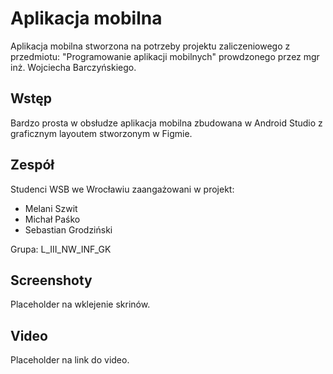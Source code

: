 # Aplikacja mobilna

Aplikacja mobilna stworzona na potrzeby projektu zaliczeniowego z przedmiotu: "Programowanie aplikacji mobilnych" prowdzonego przez mgr inż. Wojciecha Barczyńskiego.

## Wstęp

Bardzo prosta w obsłudze aplikacja mobilna zbudowana w Android Studio z graficznym layoutem stworzonym w Figmie.

## Zespół

Studenci WSB we Wrocławiu zaangażowani w projekt:

* Melani Szwit
* Michał Paśko
* Sebastian Grodziński

Grupa: L_III_NW_INF_GK

## Screenshoty

Placeholder na wklejenie skrinów.

## Video

Placeholder na link do video.



